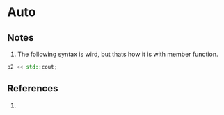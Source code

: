 # Auto

## Notes
1. The following syntax is wird, but thats how it is with member function.

```cpp
p2 << std::cout;
```

## References

1. 

